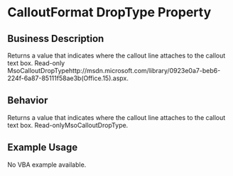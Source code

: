 # CalloutFormat DropType Property

## Business Description
Returns a value that indicates where the callout line attaches to the callout text box. Read-only MsoCalloutDropTypehttp://msdn.microsoft.com/library/0923e0a7-beb6-224f-6a87-85111f58ae3b(Office.15).aspx.

## Behavior
Returns a value that indicates where the callout line attaches to the callout text box. Read-onlyMsoCalloutDropType.

## Example Usage
No VBA example available.